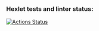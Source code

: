 ### Hexlet tests and linter status:
[![Actions Status](https://github.com/ThegLibc/php-project-lvl1/workflows/hexlet-check/badge.svg)](https://github.com/ThegLibc/php-project-lvl1/actions)